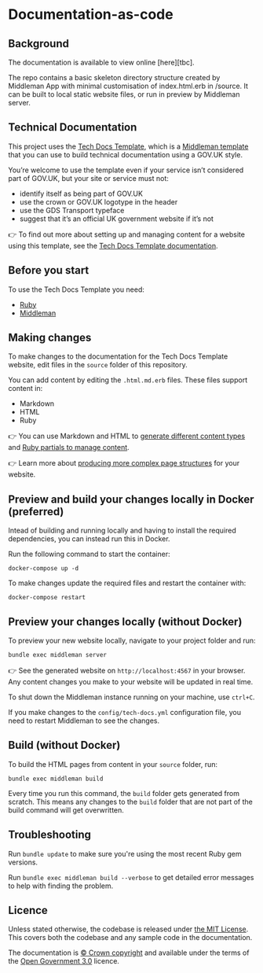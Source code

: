 # Documentation-as-code

## Background

The documentation is available to view online [here][tbc].

The repo contains a basic skeleton directory structure created by Middleman App with minimal customisation of index.html.erb in /source. It can be built to local static website files, or run in preview by Middleman server.

## Technical Documentation

This project uses the [Tech Docs Template][template], which is a [Middleman template][mmt] that you can use to build technical documentation using a GOV.UK style.

You’re welcome to use the template even if your service isn’t considered part of GOV.UK, but your site or service must not:

- identify itself as being part of GOV.UK
- use the crown or GOV.UK logotype in the header
- use the GDS Transport typeface
- suggest that it’s an official UK government website if it’s not

👉 To find out more about setting up and managing content for a website using this template, see the [Tech Docs Template documentation][tdt-docs].

## Before you start

To use the Tech Docs Template you need:

- [Ruby][install-ruby]
- [Middleman][install-middleman]

## Making changes

To make changes to the documentation for the Tech Docs Template website, edit files in the `source` folder of this repository.

You can add content by editing the `.html.md.erb` files. These files support content in:

- Markdown
- HTML
- Ruby

👉 You can use Markdown and HTML to [generate different content types][example-content] and [Ruby partials to manage content][partials].

👉 Learn more about [producing more complex page structures][multipage] for your website.

## Preview and build your changes locally in Docker (preferred)

Intead of building and running locally and having to install the required dependencies, you can instead run this in Docker.

Run the following command to start the container: 

```
docker-compose up -d
```

To make changes update the required files and restart the container with:

```
docker-compose restart
```

## Preview your changes locally (without Docker)

To preview your new website locally, navigate to your project folder and run:

```sh
bundle exec middleman server
```

👉 See the generated website on `http://localhost:4567` in your browser. Any content changes you make to your website will be updated in real time.

To shut down the Middleman instance running on your machine, use `ctrl+C`.

If you make changes to the `config/tech-docs.yml` configuration file, you need to restart Middleman to see the changes.

## Build (without Docker)

To build the HTML pages from content in your `source` folder, run:

```
bundle exec middleman build
```

Every time you run this command, the `build` folder gets generated from scratch. This means any changes to the `build` folder that are not part of the build command will get overwritten.

## Troubleshooting

Run `bundle update` to make sure you're using the most recent Ruby gem versions.

Run `bundle exec middleman build --verbose` to get detailed error messages to help with finding the problem.

## Licence

Unless stated otherwise, the codebase is released under [the MIT License][mit].
This covers both the codebase and any sample code in the documentation.

The documentation is [© Crown copyright][copyright] and available under the terms of the [Open Government 3.0][ogl] licence.

[mit]: LICENCE
[copyright]: http://www.nationalarchives.gov.uk/information-management/re-using-public-sector-information/uk-government-licensing-framework/crown-copyright/
[ogl]: http://www.nationalarchives.gov.uk/doc/open-government-licence/version/3/
[mmt]: https://middlemanapp.com/advanced/project_templates/
[tdt-docs]: https://tdt-documentation.london.cloudapps.digital
[config]: https://tdt-documentation.london.cloudapps.digital/configuration-options.html#configuration-options
[frontmatter]: https://tdt-documentation.london.cloudapps.digital/frontmatter.html#frontmatter
[multipage]: https://tdt-documentation.london.cloudapps.digital/multipage.html#build-a-multipage-site
[example-content]: https://tdt-documentation.london.cloudapps.digital/content.html#content-examples
[partials]: https://tdt-documentation.london.cloudapps.digital/single_page.html#add-partial-lines
[install-ruby]: https://tdt-documentation.london.cloudapps.digital/install_macs.html#install-ruby
[install-middleman]: https://tdt-documentation.london.cloudapps.digital/install_macs.html#install-middleman
[gem]: https://github.com/alphagov/tech-docs-gem
[template]: https://github.com/alphagov/tech-docs-template
